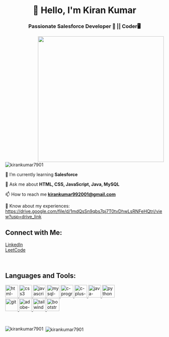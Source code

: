 <h1 align="center">👋 Hello, I'm Kiran Kumar</h1>
<h3 align="center">Passionate Salesforce Developer 🚀 || Coder🖥️</h3>
<img align="right" src="https://media.tenor.com/NOYF3f82b_gAAAAC/programmer.gif" width="400"/>

<p align="left"> <img src="https://komarev.com/ghpvc/?username=kirankumar7901&label=Profile%20views&color=0e75b6&style=flat" alt="kirankumar7901" /> </p>

🧠 I’m currently learning **Salesforce**

💬 Ask me about **HTML, CSS, JavaScript, Java, MySQL**
  
📫 How to reach me **kirankumar992001@gmail.com**
  
📜 Know about my experiences:
 https://drive.google.com/file/d/1mdQsSn9qbs7pj7T0tvDhwLsRNFeHQtri/view?usp=drive_link
  

##  Connect with Me:
<p align="left">
  <a href="https://linkedin.com/in/kiran-kumar-514793179">LinkedIn</a><br>
  <a href="https://leetcode.com/kirankumar992001/">LeetCode</a>
</p>
<br>

## Languages and Tools:
<p align="left"> 
<a href="https://www.w3.org/html/" target="_blank" rel="noreferrer"> 
  <img width="40" height="40" src="https://img.icons8.com/color/48/html-5--v1.png" alt="html-5--v1"/>
</a> 
<a href="https://www.w3schools.com/css/" target="_blank" rel="noreferrer"> 
  <img width="40" height="40" src="https://img.icons8.com/color/48/css3.png" alt="css3"/>
</a> 
<a href="https://developer.mozilla.org/en-US/docs/Web/JavaScript" target="_blank" rel="noreferrer"> 
  <img width="40" height="40" src="https://img.icons8.com/color/48/javascript--v1.png" alt="javascript--v1"/>
</a> 
<a href="https://www.mysql.com/" target="_blank" rel="noreferrer"> 
  <img width="40" height="40" src="https://img.icons8.com/color/48/mysql-logo.png" alt="mysql-logo"/> 
</a>  
<a href="https://www.cprogramming.com/" target="_blank" rel="noreferrer"> 
  <img width="40" height="40" src="https://img.icons8.com/color/48/c-programming.png" alt="c-programming"/>
</a> 
<a href="https://en.cppreference.com/w/cpp" target="_blank" rel="noreferrer"> 
  <img width="40" height="40" src="https://img.icons8.com/color/48/c-plus-plus-logo.png" alt="c-plus-plus-logo"/>   
</a> 
<a href="https://www.java.com" target="_blank" rel="noreferrer"> 
  <img width="40" height="40" src="https://img.icons8.com/color/48/java-coffee-cup-logo--v1.png" alt="java-coffee-cup-logo--v1"/>
</a> 
<a href="https://www.w3schools.com/python/python_reference.asp" target="_blank" rel="noreferrer">
  <img width="40" height="40" src="https://img.icons8.com/fluency/48/python.png" alt="python"/>
</a>
<br>

<a href="https://git-scm.com/" target="_blank" rel="noreferrer"> 
  <img width="40" height="40" src="https://img.icons8.com/color/48/git.png" alt="git"/>
</a> 
<a href="https://www.photoshop.com/en" target="_blank" rel="noreferrer"> 
  <img width="40" height="40" src="https://img.icons8.com/color/48/adobe-photoshop--v1.png" alt="adobe-photoshop--v1"/>
</a> 
<a href="https://tailwindcss.com/" target="_blank" rel="noreferrer"> 
  <img src="https://www.vectorlogo.zone/logos/tailwindcss/tailwindcss-icon.svg" alt="tailwind" width="40" height="40"/> 
</a> 
<a href="https://getbootstrap.com" target="_blank" rel="noreferrer">
  <img width="40" height="40" src="https://img.icons8.com/color/48/bootstrap.png" alt="bootstrap"/>
</a> 
</p>
<br>

<p><img align="left" src="https://github-readme-stats.vercel.app/api/top-langs?username=kirankumar7901&show_icons=true&locale=en&layout=compact" alt="kirankumar7901" /></p>

<p>&nbsp;<img align="center" src="https://github-readme-stats.vercel.app/api?username=kirankumar7901&show_icons=true&locale=en" alt="kirankumar7901" /></p>
